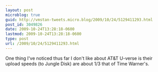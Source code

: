 ```yaml
---
layout: post
microblog: true
guid: http://vmstan-tweets.micro.blog/2009/10/24/5129411293.html
post_id: 3049826
date: 2009-10-24T13:28:18-0600
lastmod: 2009-10-24T13:28:18-0600
type: post
url: /2009/10/24/5129411293.html
---
```

One thing I've noticed thus far I don't like about AT&T U-verse is their upload speeds (to Jungle Disk) are about 1/3 that of Time Warner's.
